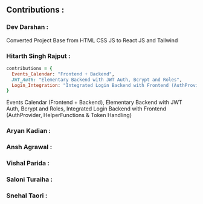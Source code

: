 ## Contributions : 

### Dev Darshan : 
Converted Project Base from HTML CSS JS to React JS and Tailwind

### Hitarth Singh Rajput :
```ruby
contributions = {
  Events_Calendar: "Frontend + Backend",
  JWT_Auth: "Elementary Backend with JWT Auth, Bcrypt and Roles",
  Login_Integration: "Integrated Login Backend with Frontend (AuthProvider, HelperFunctions & Token Handling)",
}
```
Events Calendar (Frontend + Backend), Elementary Backend with JWT Auth, Bcrypt and Roles, Integrated Login Backend with Frontend (AuthProvider, HelperFunctions & Token Handling)

### Aryan Kadian : 

### Ansh Agrawal : 

### Vishal Parida : 

### Saloni Turaiha : 

### Snehal Taori : 
